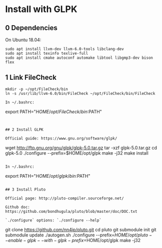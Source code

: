 # Install with GLPK


## 0 Dependencies

On Ubuntu 18.04:

```
sudo apt install llvm-dev llvm-6.0-tools libclang-dev
sudo apt install texinfo texlive-full
sudo apt install cmake autoconf automake libtool libgmp3-dev bison flex
```


## 1 Link FileCheck

```
mkdir -p ~/opt/FileCheck/bin
ln -s /usr/lib/llvm-6.0/bin/FileCheck ~/opt/FileCheck/bin/FileCheck

In ~/.bashrc:
```
export PATH="$HOME/opt/FileCheck/bin:$PATH"
```


## 2 Install GLPK

Official guide: https://www.gnu.org/software/glpk/

```
wget http://ftp.gnu.org/gnu/glpk/glpk-5.0.tar.gz
tar -xzf glpk-5.0.tar.gz
cd glpk-5.0
./configure --prefix=$HOME/opt/glpk
make -j32
make install
```

In ~/.bashrc:
```
export PATH="$HOME/opt/glpk/bin:$PATH"
```

## 3 Install Pluto

Official page: http://pluto-compiler.sourceforge.net/

Github doc: https://github.com/bondhugula/pluto/blob/master/doc/DOC.txt

`./configure` options: `./configure --help`

```
git clone https://github.com/nn4ip/pluto.git
cd pluto
git submodule init
git submodule update
./autogen.sh
./configure --prefix=$HOME/opt/pluto --enable-glpk --with-glpk-prefix=$HOME/opt/glpk
make -j32
```